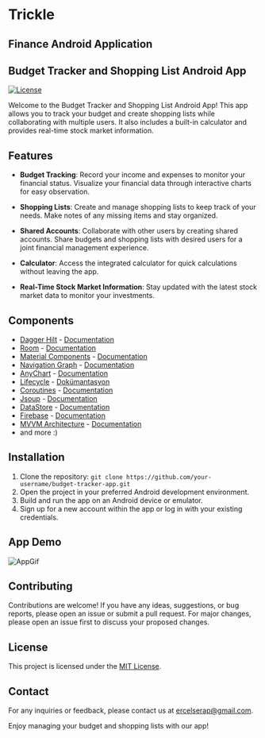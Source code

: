# Trickle
## Finance Android Application
## Budget Tracker and Shopping List Android App

[![License](https://img.shields.io/badge/License-MIT-blue.svg)](https://opensource.org/licenses/MIT)

Welcome to the Budget Tracker and Shopping List Android App! This app allows you to track your budget and create shopping lists while collaborating with multiple users. It also includes a built-in calculator and provides real-time stock market information.

## Features

- **Budget Tracking**: Record your income and expenses to monitor your financial status. Visualize your financial data through interactive charts for easy observation.

- **Shopping Lists**: Create and manage shopping lists to keep track of your needs. Make notes of any missing items and stay organized.

- **Shared Accounts**: Collaborate with other users by creating shared accounts. Share budgets and shopping lists with desired users for a joint financial management experience.

- **Calculator**: Access the integrated calculator for quick calculations without leaving the app.

- **Real-Time Stock Market Information**: Stay updated with the latest stock market data to monitor your investments.

## Components

- [Dagger Hilt](https://dagger.dev/hilt/) - [Documentation](https://developer.android.com/training/dependency-injection/hilt-android)
- [Room](https://developer.android.com/training/data-storage/room) - [Documentation](https://developer.android.com/jetpack/androidx/releases/room)
- [Material Components](https://material.io/components) - [Documentation](https://material.io/develop/android/docs/getting-started)
- [Navigation Graph](https://developer.android.com/guide/navigation/navigation-design-graph) - [Documentation](https://developer.android.com/jetpack/androidx/releases/navigation)
- [AnyChart](https://www.anychart.com/) - [Documentation](https://docs.anychart.com/)
- [Lifecycle](https://developer.android.com/topic/libraries/architecture/lifecycle) - [Dokümantasyon](https://developer.android.com/jetpack/androidx/releases/lifecycle)
- [Coroutines](https://kotlinlang.org/docs/coroutines) - [Documentation](https://developer.android.com/kotlin/coroutines)
- [Jsoup](https://jsoup.org/) - [Documentation](https://jsoup.org/cookbook/)
- [DataStore](https://developer.android.com/topic/libraries/architecture/datastore) - [Documentation](https://developer.android.com/jetpack/androidx/releases/datastore)
- [Firebase](https://firebase.google.com/) - [Documentation](https://firebase.google.com/docs)
- [MVVM Architecture](https://developer.android.com/jetpack/guide#recommended-app-arch) - [Documentation](https://developer.android.com/jetpack/guide)
- and more :)

## Installation

1. Clone the repository: `git clone https://github.com/your-username/budget-tracker-app.git`
2. Open the project in your preferred Android development environment.
3. Build and run the app on an Android device or emulator.
4. Sign up for a new account within the app or log in with your existing credentials.

## App Demo
![AppGif](/Trickle.gif)



## Contributing

Contributions are welcome! If you have any ideas, suggestions, or bug reports, please open an issue or submit a pull request. For major changes, please open an issue first to discuss your proposed changes.

## License

This project is licensed under the [MIT License](LICENSE).

## Contact

For any inquiries or feedback, please contact us at ercelserap@gmail.com.

Enjoy managing your budget and shopping lists with our app!

